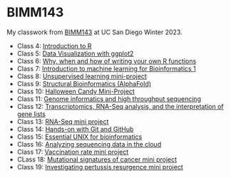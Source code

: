 # BIMM143

My classwork from [BIMM143](https://bioboot.github.io/bimm143_W23/) at UC San Diego Winter 2023.


- Class 4: [Introduction to R]()
- Class 5: [Data Visualization with ggplot2](https://github.com/danikapagaduan/bimm143_github2/blob/main/class05/class05.qmd)
- Class 6: [Why, when and how of writing your own R functions](https://github.com/danikapagaduan/bimm143_github2/blob/main/class06/class06.qmd)
- Class 7: [Introduction to machine learning for Bioinformatics 1](https://github.com/danikapagaduan/bimm143_github2/blob/main/class07/class07.qmd)
- Class 8: [Unsupervised learning mini-project](https://github.com/danikapagaduan/bimm143_github2/blob/main/class08/Class08-Mini-Project.qmd)
- Class 9: [Structural Bioinformatics (AlphaFold)](https://github.com/danikapagaduan/bimm143_github2/blob/main/class09/class09.qmd)
- Class 10: [Halloween Candy Mini-Project](https://github.com/danikapagaduan/bimm143_github2/blob/main/class10/class10.qmd)
- Class 11: [Genome informatics and high throughput sequencing]()
- Class 12: [Transcriptomics, RNA-Seq analysis, and the interpretation of gene lists]()
- Class 13: [RNA-Seq mini project]()
- Class 14: [Hands-on with Git and GitHub]()
- Class 15: [Essential UNIX for bioinformatics]()
- Class 16: [Analyzing sequencing data in the cloud]()
- Class 17: [Vaccination rate mini project]()
- CLass 18: [Mutational signatures of cancer mini project]()
- Class 19: [Investigating pertussis resurgence mini project]()

